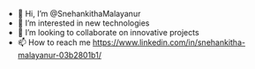 - 👋 Hi, I’m @SnehankithaMalayanur
- 👀 I’m interested in new technologies
- 💞️ I’m looking to collaborate on innovative projects
- 📫 How to reach me https://www.linkedin.com/in/snehankitha-malayanur-03b2801b1/

<!---
SnehankithaMalayanur/SnehankithaMalayanur is a ✨ special ✨ repository because its `README.md` (this file) appears on your GitHub profile.
You can click the Preview link to take a look at your changes.
--->

